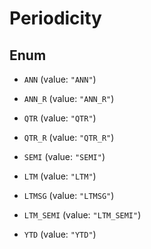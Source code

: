 

# Periodicity

## Enum


* `ANN` (value: `"ANN"`)

* `ANN_R` (value: `"ANN_R"`)

* `QTR` (value: `"QTR"`)

* `QTR_R` (value: `"QTR_R"`)

* `SEMI` (value: `"SEMI"`)

* `LTM` (value: `"LTM"`)

* `LTMSG` (value: `"LTMSG"`)

* `LTM_SEMI` (value: `"LTM_SEMI"`)

* `YTD` (value: `"YTD"`)



